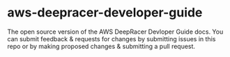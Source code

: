 # aws-deepracer-developer-guide
The open source version of the AWS DeepRacer Devloper Guide docs. You can submit feedback &amp; requests for changes by submitting issues in this repo or by making proposed changes &amp; submitting a pull request.
